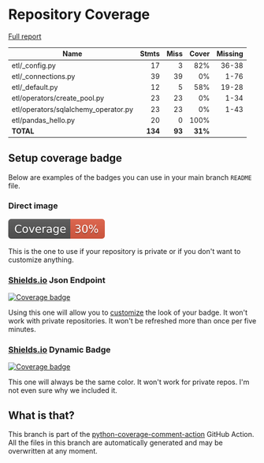 # Repository Coverage

[Full report](https://htmlpreview.github.io/?https://github.com/andgineer/airflow/blob/python-coverage-comment-action-data/htmlcov/index.html)

| Name                                  |    Stmts |     Miss |   Cover |   Missing |
|-------------------------------------- | -------: | -------: | ------: | --------: |
| etl/\_config.py                       |       17 |        3 |     82% |     36-38 |
| etl/\_connections.py                  |       39 |       39 |      0% |      1-76 |
| etl/\_default.py                      |       12 |        5 |     58% |     19-28 |
| etl/operators/create\_pool.py         |       23 |       23 |      0% |      1-34 |
| etl/operators/sqlalchemy\_operator.py |       23 |       23 |      0% |      1-43 |
| etl/pandas\_hello.py                  |       20 |        0 |    100% |           |
|                             **TOTAL** |  **134** |   **93** | **31%** |           |


## Setup coverage badge

Below are examples of the badges you can use in your main branch `README` file.

### Direct image

[![Coverage badge](https://raw.githubusercontent.com/andgineer/airflow/python-coverage-comment-action-data/badge.svg)](https://htmlpreview.github.io/?https://github.com/andgineer/airflow/blob/python-coverage-comment-action-data/htmlcov/index.html)

This is the one to use if your repository is private or if you don't want to customize anything.

### [Shields.io](https://shields.io) Json Endpoint

[![Coverage badge](https://img.shields.io/endpoint?url=https://raw.githubusercontent.com/andgineer/airflow/python-coverage-comment-action-data/endpoint.json)](https://htmlpreview.github.io/?https://github.com/andgineer/airflow/blob/python-coverage-comment-action-data/htmlcov/index.html)

Using this one will allow you to [customize](https://shields.io/endpoint) the look of your badge.
It won't work with private repositories. It won't be refreshed more than once per five minutes.

### [Shields.io](https://shields.io) Dynamic Badge

[![Coverage badge](https://img.shields.io/badge/dynamic/json?color=brightgreen&label=coverage&query=%24.message&url=https%3A%2F%2Fraw.githubusercontent.com%2Fandgineer%2Fairflow%2Fpython-coverage-comment-action-data%2Fendpoint.json)](https://htmlpreview.github.io/?https://github.com/andgineer/airflow/blob/python-coverage-comment-action-data/htmlcov/index.html)

This one will always be the same color. It won't work for private repos. I'm not even sure why we included it.

## What is that?

This branch is part of the
[python-coverage-comment-action](https://github.com/marketplace/actions/python-coverage-comment)
GitHub Action. All the files in this branch are automatically generated and may be
overwritten at any moment.